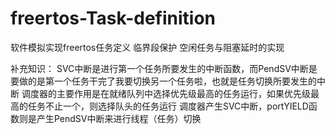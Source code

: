 # freertos-Task-definition
软件模拟实现freertos任务定义
临界段保护
空闲任务与阻塞延时的实现





补充知识：
SVC中断是进行第一个任务所要发生的中断函数，而PendSV中断是要做的是第一个任务干完了我要切换另一个任务啦，也就是任务切换所要发生的中断
调度器的主要作用是在就绪队列中选择优先级最高的任务运行，如果优先级最高的任务不止一个，则选择队头的任务运行
调度器产生SVC中断，portYIELD函数则是产生PendSV中断来进行线程（任务）切换
